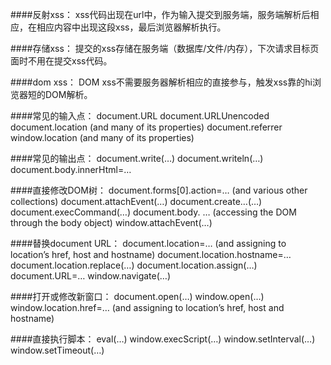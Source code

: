 
####反射xss：
xss代码出现在url中，作为输入提交到服务端，服务端解析后相应，在相应内容中出现这段xss，最后浏览器解析执行。

####存储xss：
提交的xss存储在服务端（数据库/文件/内存），下次请求目标页面时不用在提交xss代码。

####dom xss：
DOM xss不需要服务器解析相应的直接参与，触发xss靠的hi浏览器短的DOM解析。


####常见的输入点：
    document.URL
    document.URLUnencoded
    document.location (and many of its properties)
    document.referrer
    window.location (and many of its properties)
        
####常见的输出点：
    document.write(…)
    document.writeln(…)
    document.body.innerHtml=…
    
####直接修改DOM树：
    document.forms[0].action=… (and various other collections)
    document.attachEvent(…)
    document.create…(…)
    document.execCommand(…)
    document.body. … (accessing the DOM through the body object)
    window.attachEvent(…)

####替换document URL：
    document.location=… (and assigning to location’s href, host and hostname)
    document.location.hostname=…
    document.location.replace(…)
    document.location.assign(…)
    document.URL=…
    window.navigate(…)
    
####打开或修改新窗口：
    document.open(…)
    window.open(…)
    window.location.href=… (and assigning to location’s href, host and hostname)
    
####直接执行脚本：
    eval(…)
    window.execScript(…)
    window.setInterval(…)
    window.setTimeout(…)
